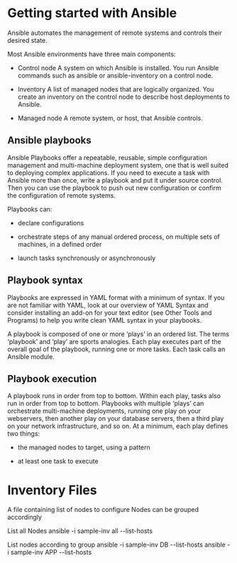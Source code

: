 

# Getting started with Ansible
Ansible automates the management of remote systems and controls their desired state.

Most Ansible environments have three main components:

- Control node
A system on which Ansible is installed. You run Ansible commands such as ansible or ansible-inventory on a control node.

- Inventory
A list of managed nodes that are logically organized. You create an inventory on the control node to describe host deployments to Ansible.

- Managed node
A remote system, or host, that Ansible controls.


## Ansible playbooks
Ansible Playbooks offer a repeatable, reusable, simple configuration management and multi-machine deployment system, one that is well suited to deploying complex applications. If you need to execute a task with Ansible more than once, write a playbook and put it under source control. Then you can use the playbook to push out new configuration or confirm the configuration of remote systems.

Playbooks can:

- declare configurations

- orchestrate steps of any manual ordered process, on multiple sets of machines, in a defined order

- launch tasks synchronously or asynchronously

## Playbook syntax
Playbooks are expressed in YAML format with a minimum of syntax. If you are not familiar with YAML, look at our overview of YAML Syntax and consider installing an add-on for your text editor (see Other Tools and Programs) to help you write clean YAML syntax in your playbooks.

A playbook is composed of one or more ‘plays’ in an ordered list. The terms ‘playbook’ and ‘play’ are sports analogies. Each play executes part of the overall goal of the playbook, running one or more tasks. Each task calls an Ansible module.

## Playbook execution
A playbook runs in order from top to bottom. Within each play, tasks also run in order from top to bottom. Playbooks with multiple ‘plays’ can orchestrate multi-machine deployments, running one play on your webservers, then another play on your database servers, then a third play on your network infrastructure, and so on. At a minimum, each play defines two things:

- the managed nodes to target, using a pattern

- at least one task to execute


# Inventory Files
A file containing list of nodes to configure
Nodes can be grouped accordingly

List all Nodes
ansible -i sample-inv all --list-hosts

List nodes according to group
ansible -i sample-inv DB  --list-hosts
ansible -i sample-inv APP  --list-hosts
